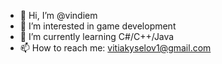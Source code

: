 - 👋 Hi, I’m @vindiem
- 👀 I’m interested in game development
- 🌱 I’m currently learning C#/C++/Java
- 📫 How to reach me: vitiakyselov1@gmail.com

<!---
vindiem/vindiem is a ✨ special ✨ repository because its `README.md` (this file) appears on your GitHub profile.
You can click the Preview link to take a look at your changes.
--->
